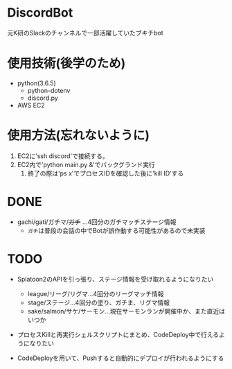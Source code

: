 # DiscordBot
元K研のSlackのチャンネルで一部活躍していたブキチbot


# 使用技術(後学のため)
* python(3.6.5)
    * python-dotenv
    * discord.py
* AWS EC2
# 使用方法(忘れないように)
1. EC2に'ssh discord'で接続する。
1. EC2内で'python main.py &'でバックグランド実行  
    1. 終了の際は'ps x'でプロセスIDを確認した後に'kill ID'する
# DONE
* gachi/gati/ガチマ/~~ガチ~~ …4回分のガチマッチステージ情報
    * `ガチ`は普段の会話の中でBotが誤作動する可能性があるので未実装
# TODO
* Splatoon2のAPIを引っ張り、ステージ情報を受け取れるようになりたい
    * league/リーグ/リグマ…4回分のリーグマッチ情報
    * stage/ステージ…4回分の塗り、ガチま、リグマ情報
    * sake/salmon/サケ/サーモン…現在サーモンランが開催中か、また直近はいつか

* プロセスKillと再実行シェルスクリプトにまとめ、CodeDeploy中で行えるようになりたい
* CodeDeployを用いて、Pushすると自動的にデプロイが行われるようにする